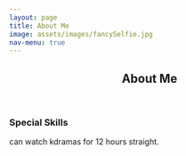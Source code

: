 ```yaml
---
layout: page
title: About Me
image: assets/images/fancySelfie.jpg
nav-menu: true
---
```


<!-- Main -->
<div id="main" class="alt">

<!-- One -->
<section id="one">
<div class="inner">
		<header class="major">
			<h1>About Me</h1>
		</header>

<!-- Content -->
<h3 id="content">Special Skills</h3>
<p>can watch kdramas for 12 hours straight.</p>

</div>

</div>
</section>

</div>
